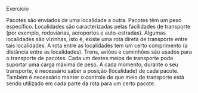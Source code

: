 Exercício

Pacotes são enviados de uma localidade a outra. Pacotes têm um peso específico. Localidades são caracterizadas pelas facilidades de transporte (por exemplo, rodoviárias, aeroportos e auto-estradas). Algumas localidades são vizinhas, isto é, existe uma rota direta de transporte entre tais localidades. A rota entre as localidades tem um certo comprimento (a distância entre as localidades). Trens, aviões e caminhões são usados para o transporte de pacotes. Cada um destes meios de transporte pode suportar uma carga máxima de peso. A cada momento, durante o seu transporte, é necessário saber a posição (localidade) de cada pacote. Também é necessário manter o controle de que meio de transporte está sendo utilizado em cada parte da rota para um certo pacote.
